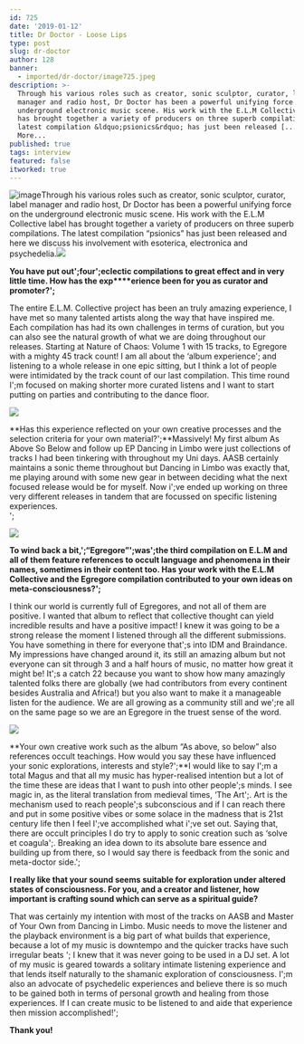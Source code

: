 ```yaml
---
id: 725
date: '2019-01-12'
title: Dr Doctor - Loose Lips
type: post
slug: dr-doctor
author: 128
banner:
  - imported/dr-doctor/image725.jpeg
description: >-
  Through his various roles such as creator, sonic sculptor, curator, label
  manager and radio host, Dr Doctor has been a powerful unifying force on the
  underground electronic music scene. His work with the E.L.M Collective label
  has brought together a variety of producers on three superb compilations. The
  latest compilation &ldquo;psionics&rdquo; has just been released [...]Read
  More...
published: true
tags: interview
featured: false
itworked: true
---
```

![image](../imported/dr-doctor/image725.jpeg)Through his various roles such as creator, sonic sculptor, curator, label manager and radio host, Dr Doctor has been a powerful unifying force on the underground electronic music scene. His work with the E.L.M Collective label has brought together a variety of producers on three superb compilations. The latest compilation “psionics” has just been released and here we discuss his involvement with esoterica, electronica and psychedelia.![](/wp-content/uploads/live/img/wysiwyg/5c37d305599e2.jpg)

**You have put out';****four****';eclectic compilations to great effect and in very little time. How has the exp****erience been for you as curator and promoter?';**

The entire E.L.M. Collective project has been an truly amazing experience, I have met so many talented artists along the way that have inspired me. Each compilation has had its own challenges in terms of curation, but you can also see the natural growth of what we are doing throughout our releases. Starting at Nature of Chaos: Volume 1 with 15 tracks, to Egregore with a mighty 45 track count! I am all about the ‘album experience'; and listening to a whole release in one epic sitting, but I think a lot of people were intimidated by the track count of our last compilation. This time round I';m focused on making shorter more curated listens and I want to start putting on parties and contributing to the dance floor.

![](/wp-content/uploads/live/img/wysiwyg/5c37d31578ff0.jpg)

**Has this experience reflected on your own creative processes and the selection criteria for your own material?';**Massively! My first album As Above So Below and follow up EP Dancing in Limbo were just collections of tracks I had been tinkering with throughout my Uni days. AASB certainly maintains a sonic theme throughout but Dancing in Limbo was exactly that, me playing around with some new gear in between deciding what the next focused release would be for myself. Now i';ve ended up working on three very different releases in tandem that are focussed on specific listening experiences.  
';

![](/wp-content/uploads/live/img/wysiwyg/5c37d3272ef12.jpg)

**To wind back a bit,';“Egregore”';was';the third compilation on E.L.M and all of them feature references to occult language and phenomena in their names, sometimes in their content too. H****as your work with the E.L.M Collective and the Egregore compilation contributed to your own ideas on meta-consciousness?****';**

I think our world is currently full of Egregores, and not all of them are positive. I wanted that album to reflect that collective thought can yield incredible results and have a positive impact! I knew it was going to be a strong release the moment I listened through all the different submissions. You have something in there for everyone that';s into IDM and Braindance. My impressions have changed around it, its still an amazing album but not everyone can sit through 3 and a half hours of music, no matter how great it might be! It';s a catch 22 because you want to show how many amazingly talented folks there are globally (we had contributors from every continent besides Australia and Africa!) but you also want to make it a manageable listen for the audience. We are all growing as a community still and we';re all on the same page so we are an Egregore in the truest sense of the word.

![](/wp-content/uploads/live/img/wysiwyg/5c37d3343acd0.jpg)

**Your own creative work such as the album “As above, so below” also references occult teachings. How would you say these have influenced your sonic explorations, interests and style?';**I would like to say I';m a total Magus and that all my music has hyper-realised intention but a lot of the time these are ideas that I want to push into other people';s minds. I see magic in, as the literal translation from medieval times, ‘The Art';. Art is the mechanism used to reach people';s subconscious and if I can reach there and put in some positive vibes or some solace in the madness that is 21st century life then I feel I';ve accomplished what i';ve set out. Saying that, there are occult principles I do try to apply to sonic creation such as ‘solve et coagula';. Breaking an idea down to its absolute bare essence and building up from there, so I would say there is feedback from the sonic and meta-doctor side.';

**I really like that your sound seems suitable for exploration under altered states of consciousness. For you, and a creator and listener, how important is crafting sound which can serve as a spiritual guide?**

That was certainly my intention with most of the tracks on AASB and Master of Your Own from Dancing in Limbo. Music needs to move the listener and the playback environment is a big part of what builds that experience, because a lot of my music is downtempo and the quicker tracks have such irregular beats '; I knew that it was never going to be used in a DJ set. A lot of my music is geared towards a solitary intimate listening experience and that lends itself naturally to the shamanic exploration of consciousness. I';m also an advocate of psychedelic experiences and believe there is so much to be gained both in terms of personal growth and healing from those experiences. If I can create music to be listened to and aide that experience then mission accomplished!';

**Thank you!**